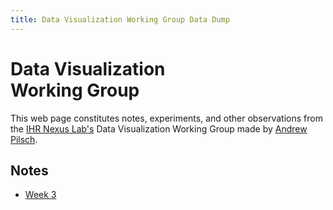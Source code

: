 ```yaml
---
title: Data Visualization Working Group Data Dump
---
```


# Data Visualization <br/> Working Group

This web page constitutes notes, experiments, and other observations from the [IHR Nexus Lab's](http://nexus.lab.asu.edu/) Data Visualization Working Group made by [Andrew Pilsch](http://andrew.pilsch.com).

## Notes

* [Week 3](week3/)